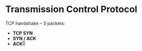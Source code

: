 # Transmission Control Protocol

TCP handshake – 3 packets:

- **TCP SYN**
- **SYN / ACK**
- **ACK**ÎÎ
